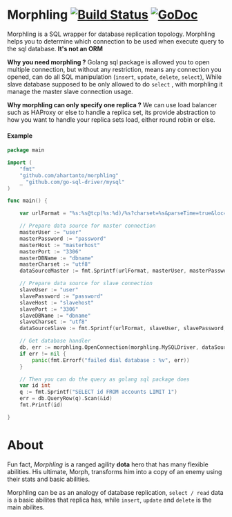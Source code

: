 # Morphling [![Build Status](https://travis-ci.org/ahartanto/morphling.svg?branch=master)](https://travis-ci.org/ahartanto/morphling) [![GoDoc](https://godoc.org/github.com/ahartanto/morphling?status.svg)](https://godoc.org/github.com/ahartanto/morphling)

Morphling is a SQL wrapper for database replication topology. Morphling helps you to determine which connection to be
used when execute query to the sql database. **It's not an ORM**

**Why you need morphling ?**
Golang sql package is allowed you to open multiple connection, but without any restriction, means any connection you
opened, can do all SQL manipulation (`insert`, `update`, `delete`, `select`), While slave database supposed to be only
allowed to do `select` , with morphling it manage the master slave connection usage.

**Why morphling can only specify one replica ?** We can use load balancer such as HAProxy or else to handle a replica
set, its provide abstraction to how you want to handle your replica sets load, either round robin or else.

#### Example

```go
package main

import (
    "fmt"
    "github.com/ahartanto/morphling"
    _ "github.com/go-sql-driver/mysql"
)

func main() {

    var urlFormat = "%s:%s@tcp(%s:%d)/%s?charset=%s&parseTime=true&loc=Local"

    // Prepare data source for master connection
    masterUser := "user"
    masterPassword := "password"
    masterHost := "masterhost"
    masterPort := "3306"
    masterDBName := "dbname"
    masterCharset := "utf8"
    dataSourceMaster := fmt.Sprintf(urlFormat, masterUser, masterPassword,masterHost, masterPort, masterDBName, masterCharset)

    // Prepare data source for slave connection
    slaveUser := "user"
    slavePassword := "password"
    slaveHost := "slavehost"
    slavePort := "3306"
    slaveDBName := "dbname"
    slaveCharset := "utf8"
    dataSourceSlave := fmt.Sprintf(urlFormat, slaveUser, slavePassword,slaveHost, slavePort, slaveDBName, slaveCharset)

    // Get database handler
    db, err := morphling.OpenConnection(morphling.MySQLDriver, dataSourceMaster, dataSourceSlave)
    if err != nil {
        panic(fmt.Errorf("failed dial database : %v", err))
    }

    // Then you can do the query as golang sql package does
    var id int
    q := fmt.Sprintf("SELECT id FROM accounts LIMIT 1")
    err = db.QueryRow(q).Scan(&id)
    fmt.Printf(id)

}
```

# About

Fun fact, *Morphling* is a ranged agility **dota** hero that has many flexible abilities. His ultimate, Morph,
transforms him into a copy of an enemy using their stats and basic abilities.

Morphling can be as an analogy of database replication, `select / read` data is a basic abilites that replica has,
while `insert`, `update` and `delete` is the main abilites.